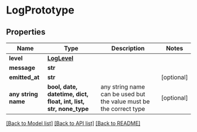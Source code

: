 # LogPrototype


## Properties
Name | Type | Description | Notes
------------ | ------------- | ------------- | -------------
**level** | [**LogLevel**](LogLevel.md) |  | 
**message** | **str** |  | 
**emitted_at** | **str** |  | [optional] 
**any string name** | **bool, date, datetime, dict, float, int, list, str, none_type** | any string name can be used but the value must be the correct type | [optional]

[[Back to Model list]](../README.md#documentation-for-models) [[Back to API list]](../README.md#documentation-for-api-endpoints) [[Back to README]](../README.md)


